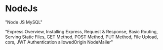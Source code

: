 # NodeJs

"Node JS MySQL"	

"Express Overview,
Installing Express,
Request & Response,
Basic Routing,
Serving Static Files,
GET Method,
POST Method,
PUT Method,
File Upload,
cors,
JWT Authentication
allowedOrigin
NodeMailer"
